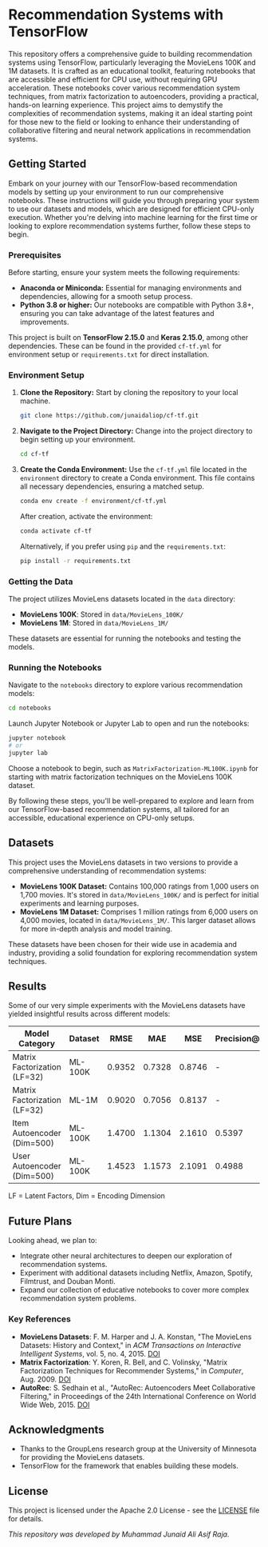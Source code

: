 # Recommendation Systems with TensorFlow


This repository offers a comprehensive guide to building recommendation systems using TensorFlow, particularly leveraging the MovieLens 100K and 1M datasets. It is crafted as an educational toolkit, featuring notebooks that are accessible and efficient for CPU use, without requiring GPU acceleration. These notebooks cover various recommendation system techniques, from matrix factorization to autoencoders, providing a practical, hands-on learning experience. This project aims to demystify the complexities of recommendation systems, making it an ideal starting point for those new to the field or looking to enhance their understanding of collaborative filtering and neural network applications in recommendation systems.
## Getting Started

Embark on your journey with our TensorFlow-based recommendation models by setting up your environment to run our comprehensive notebooks. These instructions will guide you through preparing your system to use our datasets and models, which are designed for efficient CPU-only execution. Whether you're delving into machine learning for the first time or looking to explore recommendation systems further, follow these steps to begin.

### Prerequisites

Before starting, ensure your system meets the following requirements:
- **Anaconda or Miniconda:** Essential for managing environments and dependencies, allowing for a smooth setup process.
- **Python 3.8 or higher:** Our notebooks are compatible with Python 3.8+, ensuring you can take advantage of the latest features and improvements.

This project is built on **TensorFlow 2.15.0** and **Keras 2.15.0**, among other dependencies. These can be found in the provided `cf-tf.yml` for environment setup or `requirements.txt` for direct installation.

### Environment Setup

1. **Clone the Repository:**
   Start by cloning the repository to your local machine. 
   ```bash
   git clone https://github.com/junaidaliop/cf-tf.git
   ```
2. **Navigate to the Project Directory:**
   Change into the project directory to begin setting up your environment.
   ```bash
   cd cf-tf
   ```

3. **Create the Conda Environment:**
   Use the `cf-tf.yml` file located in the `environment` directory to create a Conda environment. This file contains all necessary dependencies, ensuring a matched setup.
   ```bash
   conda env create -f environment/cf-tf.yml
   ```
   After creation, activate the environment:
   ```bash
   conda activate cf-tf
   ```

   Alternatively, if you prefer using `pip` and the `requirements.txt`:
   ```bash
   pip install -r requirements.txt
   ```

### Getting the Data

The project utilizes MovieLens datasets located in the `data` directory:
- **MovieLens 100K**: Stored in `data/MovieLens_100K/`
- **MovieLens 1M**: Stored in `data/MovieLens_1M/`

These datasets are essential for running the notebooks and testing the models.

### Running the Notebooks

Navigate to the `notebooks` directory to explore various recommendation models:
```bash
cd notebooks
```
Launch Jupyter Notebook or Jupyter Lab to open and run the notebooks:
```bash
jupyter notebook
# or
jupyter lab
```

Choose a notebook to begin, such as `MatrixFactorization-ML100K.ipynb` for starting with matrix factorization techniques on the MovieLens 100K dataset.

By following these steps, you'll be well-prepared to explore and learn from our TensorFlow-based recommendation systems, all tailored for an accessible, educational experience on CPU-only setups.

## Datasets

This project uses the MovieLens datasets in two versions to provide a comprehensive understanding of recommendation systems:

- **MovieLens 100K Dataset:** Contains 100,000 ratings from 1,000 users on 1,700 movies. It's stored in `data/MovieLens_100K/` and is perfect for initial experiments and learning purposes.
- **MovieLens 1M Dataset:** Comprises 1 million ratings from 6,000 users on 4,000 movies, located in `data/MovieLens_1M/`. This larger dataset allows for more in-depth analysis and model training.

These datasets have been chosen for their wide use in academia and industry, providing a solid foundation for exploring recommendation system techniques.

## Results

Some of our very simple experiments with the MovieLens datasets have yielded insightful results across different models:

| Model Category                | Dataset      | RMSE          | MAE           | MSE           | Precision@10 | Recall@10 | NDCG@10 |
|-------------------------------|--------------|---------------|---------------|---------------|--------------|-----------|---------|
| Matrix Factorization (LF=32)  | ML-100K      | 0.9352        | 0.7328        | 0.8746        | -            | -         | -       |
| Matrix Factorization (LF=32)  | ML-1M        | 0.9020        | 0.7056        | 0.8137        | -            | -         | -       |
| Item Autoencoder (Dim=500)    | ML-100K      | 1.4700        | 1.1304        | 2.1610        | 0.5397       | 0.7295    | 0.7922  |
| User Autoencoder (Dim=500)    | ML-100K      | 1.4523        | 1.1573        | 2.1091        | 0.4988       | 0.7053    | 0.8224  |

LF = Latent Factors, Dim = Encoding Dimension

## Future Plans

Looking ahead, we plan to:
- Integrate other neural architectures to deepen our exploration of recommendation systems.
- Experiment with additional datasets including Netflix, Amazon, Spotify, Filmtrust, and Douban Monti.
- Expand our collection of educative notebooks to cover more complex recommendation system problems.

### Key References

- **MovieLens Datasets**: F. M. Harper and J. A. Konstan, "The MovieLens Datasets: History and Context," in *ACM Transactions on Interactive Intelligent Systems*, vol. 5, no. 4, 2015. [DOI](https://doi.org/10.1145/2827872)
- **Matrix Factorization**: Y. Koren, R. Bell, and C. Volinsky, "Matrix Factorization Techniques for Recommender Systems," in *Computer*, Aug. 2009. [DOI](https://doi.ieeecomputersociety.org/10.1109/MC.2009.263)
- **AutoRec**: S. Sedhain et al., "AutoRec: Autoencoders Meet Collaborative Filtering," in Proceedings of the 24th International Conference on World Wide Web, 2015. [DOI](https://doi.org/10.1145/2740908.2742726)

## Acknowledgments

- Thanks to the GroupLens research group at the University of Minnesota for providing the MovieLens datasets.
- TensorFlow for the framework that enables building these models.

## License

This project is licensed under the Apache 2.0 License - see the [LICENSE](LICENSE) file for details.

*This repository was developed by Muhammad Junaid Ali Asif Raja.*
